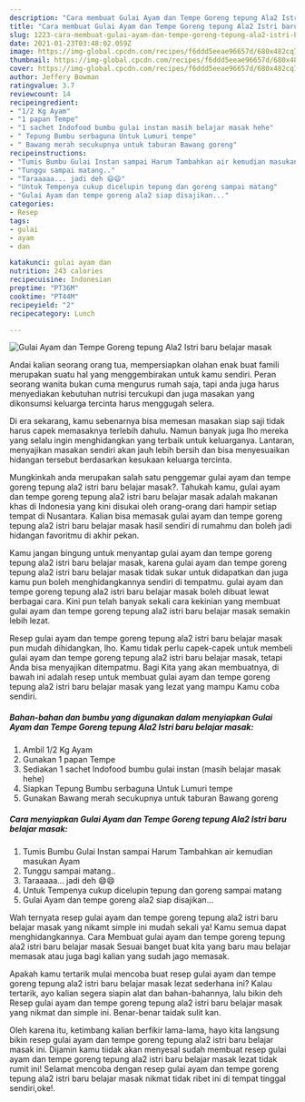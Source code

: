 ```yaml
---
description: "Cara membuat Gulai Ayam dan Tempe Goreng tepung Ala2 Istri baru belajar masak Sederhana Untuk Jualan"
title: "Cara membuat Gulai Ayam dan Tempe Goreng tepung Ala2 Istri baru belajar masak Sederhana Untuk Jualan"
slug: 1223-cara-membuat-gulai-ayam-dan-tempe-goreng-tepung-ala2-istri-baru-belajar-masak-sederhana-untuk-jualan
date: 2021-01-23T03:48:02.059Z
image: https://img-global.cpcdn.com/recipes/f6ddd5eeae96657d/680x482cq70/gulai-ayam-dan-tempe-goreng-tepung-ala2-istri-baru-belajar-masak-foto-resep-utama.jpg
thumbnail: https://img-global.cpcdn.com/recipes/f6ddd5eeae96657d/680x482cq70/gulai-ayam-dan-tempe-goreng-tepung-ala2-istri-baru-belajar-masak-foto-resep-utama.jpg
cover: https://img-global.cpcdn.com/recipes/f6ddd5eeae96657d/680x482cq70/gulai-ayam-dan-tempe-goreng-tepung-ala2-istri-baru-belajar-masak-foto-resep-utama.jpg
author: Jeffery Bowman
ratingvalue: 3.7
reviewcount: 14
recipeingredient:
- "1/2 Kg Ayam"
- "1 papan Tempe"
- "1 sachet Indofood bumbu gulai instan masih belajar masak hehe"
- " Tepung Bumbu serbaguna Untuk Lumuri tempe"
- " Bawang merah secukupnya untuk taburan Bawang goreng"
recipeinstructions:
- "Tumis Bumbu Gulai Instan sampai Harum Tambahkan air kemudian masukan Ayam"
- "Tunggu sampai matang.."
- "Taraaaaa... jadi deh 😄😄"
- "Untuk Tempenya cukup dicelupin tepung dan goreng sampai matang"
- "Gulai Ayam dan tempe goreng ala2 siap disajikan..."
categories:
- Resep
tags:
- gulai
- ayam
- dan

katakunci: gulai ayam dan 
nutrition: 243 calories
recipecuisine: Indonesian
preptime: "PT36M"
cooktime: "PT44M"
recipeyield: "2"
recipecategory: Lunch

---
```



![Gulai Ayam dan Tempe Goreng tepung Ala2 Istri baru belajar masak](https://img-global.cpcdn.com/recipes/f6ddd5eeae96657d/680x482cq70/gulai-ayam-dan-tempe-goreng-tepung-ala2-istri-baru-belajar-masak-foto-resep-utama.jpg)

Andai kalian seorang orang tua, mempersiapkan olahan enak buat famili merupakan suatu hal yang menggembirakan untuk kamu sendiri. Peran seorang  wanita bukan cuma mengurus rumah saja, tapi anda juga harus menyediakan kebutuhan nutrisi tercukupi dan juga masakan yang dikonsumsi keluarga tercinta harus menggugah selera.

Di era  sekarang, kamu sebenarnya bisa memesan masakan siap saji tidak harus capek memasaknya terlebih dahulu. Namun banyak juga lho mereka yang selalu ingin menghidangkan yang terbaik untuk keluarganya. Lantaran, menyajikan masakan sendiri akan jauh lebih bersih dan bisa menyesuaikan hidangan tersebut berdasarkan kesukaan keluarga tercinta. 



Mungkinkah anda merupakan salah satu penggemar gulai ayam dan tempe goreng tepung ala2 istri baru belajar masak?. Tahukah kamu, gulai ayam dan tempe goreng tepung ala2 istri baru belajar masak adalah makanan khas di Indonesia yang kini disukai oleh orang-orang dari hampir setiap tempat di Nusantara. Kalian bisa memasak gulai ayam dan tempe goreng tepung ala2 istri baru belajar masak hasil sendiri di rumahmu dan boleh jadi hidangan favoritmu di akhir pekan.

Kamu jangan bingung untuk menyantap gulai ayam dan tempe goreng tepung ala2 istri baru belajar masak, karena gulai ayam dan tempe goreng tepung ala2 istri baru belajar masak tidak sukar untuk didapatkan dan juga kamu pun boleh menghidangkannya sendiri di tempatmu. gulai ayam dan tempe goreng tepung ala2 istri baru belajar masak boleh dibuat lewat berbagai cara. Kini pun telah banyak sekali cara kekinian yang membuat gulai ayam dan tempe goreng tepung ala2 istri baru belajar masak semakin lebih lezat.

Resep gulai ayam dan tempe goreng tepung ala2 istri baru belajar masak pun mudah dihidangkan, lho. Kamu tidak perlu capek-capek untuk membeli gulai ayam dan tempe goreng tepung ala2 istri baru belajar masak, tetapi Anda bisa menyajikan ditempatmu. Bagi Kita yang akan membuatnya, di bawah ini adalah resep untuk membuat gulai ayam dan tempe goreng tepung ala2 istri baru belajar masak yang lezat yang mampu Kamu coba sendiri.

<!--inarticleads1-->

##### Bahan-bahan dan bumbu yang digunakan dalam menyiapkan Gulai Ayam dan Tempe Goreng tepung Ala2 Istri baru belajar masak:

1. Ambil 1/2 Kg Ayam
1. Gunakan 1 papan Tempe
1. Sediakan 1 sachet Indofood bumbu gulai instan (masih belajar masak hehe)
1. Siapkan  Tepung Bumbu serbaguna Untuk Lumuri tempe
1. Gunakan  Bawang merah secukupnya untuk taburan Bawang goreng




<!--inarticleads2-->

##### Cara menyiapkan Gulai Ayam dan Tempe Goreng tepung Ala2 Istri baru belajar masak:

1. Tumis Bumbu Gulai Instan sampai Harum Tambahkan air kemudian masukan Ayam
1. Tunggu sampai matang..
1. Taraaaaa... jadi deh 😄😄
1. Untuk Tempenya cukup dicelupin tepung dan goreng sampai matang
1. Gulai Ayam dan tempe goreng ala2 siap disajikan...




Wah ternyata resep gulai ayam dan tempe goreng tepung ala2 istri baru belajar masak yang nikamt simple ini mudah sekali ya! Kamu semua dapat menghidangkannya. Cara Membuat gulai ayam dan tempe goreng tepung ala2 istri baru belajar masak Sesuai banget buat kita yang baru mau belajar memasak atau juga bagi kalian yang sudah jago memasak.

Apakah kamu tertarik mulai mencoba buat resep gulai ayam dan tempe goreng tepung ala2 istri baru belajar masak lezat sederhana ini? Kalau tertarik, ayo kalian segera siapin alat dan bahan-bahannya, lalu bikin deh Resep gulai ayam dan tempe goreng tepung ala2 istri baru belajar masak yang nikmat dan simple ini. Benar-benar taidak sulit kan. 

Oleh karena itu, ketimbang kalian berfikir lama-lama, hayo kita langsung bikin resep gulai ayam dan tempe goreng tepung ala2 istri baru belajar masak ini. Dijamin kamu tiidak akan menyesal sudah membuat resep gulai ayam dan tempe goreng tepung ala2 istri baru belajar masak lezat tidak rumit ini! Selamat mencoba dengan resep gulai ayam dan tempe goreng tepung ala2 istri baru belajar masak nikmat tidak ribet ini di tempat tinggal sendiri,oke!.

